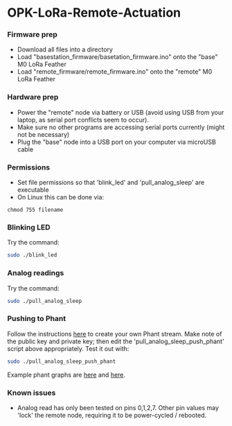 # OPK-LoRa-Remote-Actuation

### Firmware prep
- Download all files into a directory
- Load "basestation_firmware/basetation_firmware.ino" onto the "base" M0 LoRa Feather
- Load "remote_firmware/remote_firmware.ino" onto the "remote" M0 LoRa Feather

### Hardware prep
- Power the "remote" node via battery or USB (avoid using USB from your laptop, as serial port conflicts seem to occur).
- Make sure no other programs are accessing serial ports currently (might not be necessary)
- Plug the "base" node into a USB port on your computer via microUSB cable

### Permissions

- Set file permissions so that 'blink_led' and 'pull_analog_sleep' are executable
- On Linux this can be done via:

```
chmod 755 filename
```
 
### Blinking LED

Try the command:

```bash 
sudo ./blink_led
``` 

### Analog readings

Try the command:

```bash
sudo ./pull_analog_sleep
```

### Pushing to Phant

Follow the instructions [here](http://159.203.128.53/) to create your own Phant stream. Make note of the public key and private key; then edit the 'pull_analog_sleep_push_phant' script above appropriately.  Test it out with:

```bash
sudo ./pull_analog_sleep_push_phant
```

Example phant graphs are [here](https://dwblair.github.io/OPK-LoRa-Remote-Actuation/phant_graph.html) and [here](http://pvos.org/phant_graph.html).
### Known issues 

- Analog read has only been tested on pins 0,1,2,7.  Other pin values may 'lock' the remote node, requiring it to be power-cycled / rebooted. 

